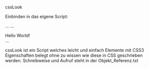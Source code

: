 cssLook

Einbinden in das eigene Script:

<head>
<script src="https://code.jquery.com/jquery-2.0.3.js"></script>
<script type="text/javascript" src="css_look.js"></script>
...
<script>
$(document).ready(function(){´

look.boRad("#feld","10");

});
</script>
...
</head>
<body>
<div id="feld">Hello World!</div>
...



cssLook ist ein Script welches leicht und einfach Elemente mit CSS3 Eigenschaften belegt ohne zu wissen wie diese in CSS geschrieben werden.
Schreibweise und Aufruf steht in der Objekt_Referenz.txt